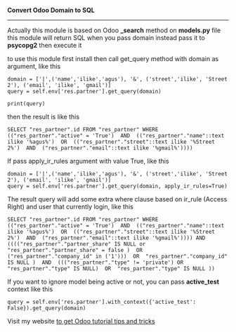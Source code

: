 **Convert Odoo Domain to SQL**

----------------------------------------------------

Actually this module is based on Odoo **_search** method on **models.py** file
this module will return SQL when you pass domain instead pass it to **psycopg2** then execute it

to use this module first install then call get_query method with domain as argument, like this

```
domain = ['|',('name','ilike','agus'), '&', ('street','ilike', 'Street 2'), ('email', 'ilike', 'gmail')]
query = self.env['res.partner'].get_query(domain)

print(query)
```

then the result is like this

```
SELECT "res_partner".id FROM "res_partner" WHERE (("res_partner"."active" = 'True')  AND  (("res_partner"."name"::text ilike '%agus%')  OR  (("res_partner"."street"::text ilike '%Street 2%')  AND  ("res_partner"."email"::text ilike '%gmail%'))))
```

If pass apply_ir_rules argument with value True, like this

```
domain = ['|',('name','ilike','agus'), '&', ('street','ilike', 'Street 2'), ('email', 'ilike', 'gmail')]
query = self.env['res.partner'].get_query(domain, apply_ir_rules=True)
```

The result query will add some extra where clause based on ir_rule (Access Right) and user that currently login, like this

```
SELECT "res_partner".id FROM "res_partner" WHERE (("res_partner"."active" = 'True')  AND  (("res_partner"."name"::text ilike '%agus%')  OR  (("res_partner"."street"::text ilike '%Street 2%')  AND  ("res_partner"."email"::text ilike '%gmail%')))) AND (((("res_partner"."partner_share" IS NULL or "res_partner"."partner_share" = false )  OR  ("res_partner"."company_id" in ('1')))  OR  "res_partner"."company_id" IS NULL )  AND  ((("res_partner"."type" != 'private') OR "res_partner"."type" IS NULL)  OR  "res_partner"."type" IS NULL ))
```
If you want to ignore model being active or not, you can pass **active_test** context like this

```
query = self.env['res.partner'].with_context({'active_test': False}).get_query(domain)
```

Visit my website [to get Odoo tutorial tips and tricks](https://ngasturi.id)
